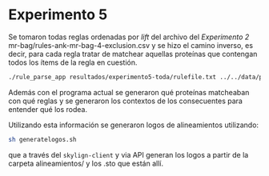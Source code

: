 # Experimento 5

Se tomaron todas reglas ordenadas por _lift_ del archivo del *Experimento 2* mr-bag/rules-ank-mr-bag-4-exclusion.csv y
se hizo el camino inverso, es decir, para cada regla tratar de matchear aquellas proteínas que contengan todos los ítems de la regla en cuestión.

```bash
./rule_parse_app resultados/experimento5-toda/rulefile.txt ../../data/proteins/familyDataset/ank/ resultados/experimento5
```

Además con el programa actual se generaron qué proteínas matcheaban con qué reglas y se generaron los contextos de los consecuentes para entender qué los rodea.

Utilizando esta información se generaron logos de alineamientos utilizando:


```bash
sh generatelogos.sh
```

que a través del ```skylign-client``` y via API generan los logos a partir de la carpeta alineamientos/ y los .sto que están allí.